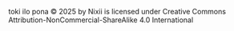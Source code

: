  toki ilo pona © 2025 by Nixii is licensed under Creative Commons Attribution-NonCommercial-ShareAlike 4.0 International 